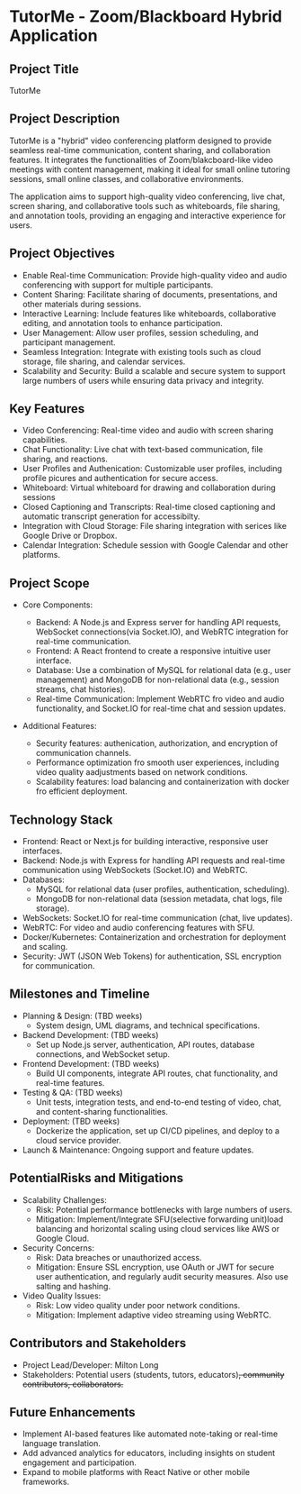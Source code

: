# TutorMe - Zoom/Blackboard Hybrid Application

## Project Title 
TutorMe

## Project Description
TutorMe is a "hybrid" video conferencing platform designed to provide seamless real-time communication, content sharing, and collaboration features. It integrates the functionalities of Zoom/blakcboard-like video meetings with content management, making it ideal for small online tutoring sessions, small online classes, and collaborative environments.

The application aims to support high-quality video conferencing, live chat, screen sharing, and collaborative tools such as whiteboards, file sharing, and annotation tools, providing an engaging and interactive experience for users.

## Project Objectives
- Enable Real-time Communication: Provide high-quality video and audio conferencing with support for multiple participants.
- Content Sharing: Facilitate sharing of documents, presentations, and other materials during sessions.
- Interactive Learning: Include features like whiteboards, collaborative editing, and annotation tools to enhance participation.
- User Management: Allow user profiles, session scheduling, and participant management.
- Seamless Integration: Integrate with existing tools such as cloud storage, file sharing, and calendar services.
- Scalability and Security: Build a scalable and secure system to support large numbers of users while ensuring data privacy and integrity.

## Key Features
- Video Conferencing: Real-time video and audio with screen sharing capabilities.
- Chat Functionality: Live chat with text-based communication, file sharing, and reactions.
- User Profiles and Authenication: Customizable user profiles, including profile picures and authentication for secure access.
- Whiteboard: Virtual whiteboard for drawing and collaboration during sessions
- Closed Captioning and Transcripts: Real-time closed captioning and automatic transcript generation for accessibilty.
- Integration with Cloud Storage: File sharing integration with serices like Google Drive or Dropbox.
- Calendar Integration: Schedule session with Google Calendar and other platforms.

## Project Scope
- Core Components:
    - Backend: A Node.js and Express server for handling API requests, WebSocket connections(via Socket.IO), and WebRTC integration for real-time communication.
    - Frontend: A React frontend to create a responsive intuitive user interface.
    - Database: Use a combination of MySQL for relational data (e.g., user management) and MongoDB for non-relational data (e.g., session streams, chat histories).
    - Real-time Communication: Implement WebRTC fro video and audio functionality, and Socket.IO for real-time chat and session updates.

- Additional Features:
    - Security features: authenication, authorization, and encryption of communication channels.
    - Performance optimization fro smooth user experiences, including video quality aadjustments based on network conditions.
    - Scalability features: load balancing and containerization with docker fro efficient deployment.

## Technology Stack
- Frontend: React or Next.js for building interactive, responsive user interfaces.
- Backend: Node.js with Express for handling API requests and real-time communication using WebSockets (Socket.IO) and WebRTC.
- Databases:
    - MySQL for relational data (user profiles, authentication, scheduling).
    - MongoDB for non-relational data (session metadata, chat logs, file storage).
- WebSockets: Socket.IO for real-time communication (chat, live updates).
- WebRTC: For video and audio conferencing features with SFU.
- Docker/Kubernetes: Containerization and orchestration for deployment and scaling.
- Security: JWT (JSON Web Tokens) for authentication, SSL encryption for communication.

## Milestones and Timeline
- Planning & Design: (TBD weeks)
    - System design, UML diagrams, and technical specifications.
- Backend Development: (TBD weeks)
    - Set up Node.js server, authentication, API routes, database connections, and WebSocket setup.
- Frontend Development: (TBD weeks)
    - Build UI components, integrate API routes, chat functionality, and real-time features.
- Testing & QA: (TBD weeks)
    - Unit tests, integration tests, and end-to-end testing of video, chat, and content-sharing functionalities.
- Deployment: (TBD weeks)
    - Dockerize the application, set up CI/CD pipelines, and deploy to a cloud service provider.
- Launch & Maintenance: Ongoing support and feature updates.

## PotentialRisks and Mitigations
- Scalability Challenges:
    - Risk: Potential performance bottlenecks with large numbers of users.
    - Mitigation: Implement/Integrate SFU(selective forwarding unit)load balancing and horizontal scaling using cloud services like AWS or Google Cloud.
- Security Concerns:
    - Risk: Data breaches or unauthorized access.
    - Mitigation: Ensure SSL encryption, use OAuth or JWT for secure user authentication, and regularly audit security measures. Also use salting and hashing.
- Video Quality Issues:
    - Risk: Low video quality under poor network conditions.
    - Mitigation: Implement adaptive video streaming using WebRTC.

## Contributors and Stakeholders
- Project Lead/Developer: Milton Long
- Stakeholders: Potential users (students, tutors, educators)~~, community contributors, collaborators.~~

## Future Enhancements
- Implement AI-based features like automated note-taking or real-time language translation.
- Add advanced analytics for educators, including insights on student engagement and participation.
- Expand to mobile platforms with React Native or other mobile frameworks.
